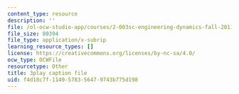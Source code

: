 ```yaml
---
content_type: resource
description: ''
file: /ol-ocw-studio-app/courses/2-003sc-engineering-dynamics-fall-2011/f4d18c7f1149578356479743b775d198_wzEqF_UQkks.srt
file_size: 80394
file_type: application/x-subrip
learning_resource_types: []
license: https://creativecommons.org/licenses/by-nc-sa/4.0/
ocw_type: OCWFile
resourcetype: Other
title: 3play caption file
uid: f4d18c7f-1149-5783-5647-9743b775d198
---
```

